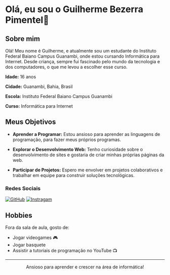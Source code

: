<!-- Título -->
# Olá, eu sou o Guilherme Bezerra Pimentel👋

<!-- Subtítulo -->
## Sobre mim

Olá! Meu nome é Guilherme, e atualmente sou um estudante do Instituto Federal Baiano Campus Guanambi, onde estou cursando Informática para Internet. Desde criança, sempre fui fascinado pelo mundo da tecnologia e dos computadores, o que me levou a escolher esse curso.

**Idade:** 16 anos

**Cidade:** Guanambi, Bahia, Brasil

**Escola:** Instituto Federal Baiano Campus Guanambi

**Curso:** Informática para Internet


<!-- Meus Objetivos -->
## Meus Objetivos

- **Aprender a Programar:** Estou ansioso para aprender as linguagens de programação, para fazer meus próprios programas.

- **Explorar o Desenvolvimento Web:** Tenho curiosidade sobre o desenvolvimento de sites e gostaria de criar minhas próprias páginas da web.

- **Participar de Projetos:** Espero me envolver em projetos colaborativos e trabalhar em equipe para construir soluções tecnológicas.


<!-- Ícones de Redes Sociais -->
### Redes Sociais

[![GitHub](https://img.shields.io/badge/GitHub-Username-blue)](https://github.com/guilherme-pimentel)
[![Instragam](https://img.shields.io/badge/Instragam-Username-blue)](https://instagram.com/guilhermekar21?igshid=OGQ5ZDc2ODk2ZA==)

<!-- Hobbies -->
## Hobbies

Fora da sala de aula, gosto de:

- Jogar videogames 🎮
- Jogar basquete
- Assistir a tutoriais de programação no YouTube 📺

<!-- Footer -->
<hr>
<p align="center">
  Ansioso para aprender e crescer na área de informática!
</p>
